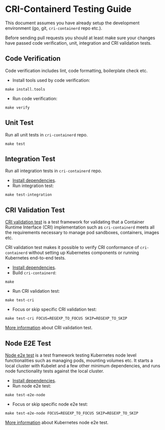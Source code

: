 CRI-Containerd Testing Guide
============================
This document assumes you have already setup the development environment (go, git, `cri-containerd` repo etc.).
 
Before sending pull requests you should at least make sure your changes have passed code verification, unit, integration and CRI validation tests.
## Code Verification
Code verification includes lint, code formatting, boilerplate check etc.
* Install tools used by code verification:
```shell
make install.tools
```
* Run code verification:
```shell
make verify
```
## Unit Test
Run all unit tests in `cri-containerd` repo.
```shell
make test
```
## Integration Test
Run all integration tests in `cri-containerd` repo.
* [Install dependencies](../README.md#install-dependencies).
* Run integration test:
```shell
make test-integration
```
## CRI Validation Test
[CRI validation test](https://github.com/kubernetes/community/blob/master/contributors/devel/cri-validation.md) is a test framework for validating that a Container Runtime Interface (CRI) implementation such as `cri-containerd` meets all the requirements necessary to manage pod sandboxes, containers, images etc.

CRI validation test makes it possible to verify CRI conformance of `cri-containerd` without setting up Kubernetes components or running Kubernetes end-to-end tests.
* [Install dependencies](../README.md#install-dependencies).
* Build `cri-containerd`:
```shell
make
```
* Run CRI validation test:
```shell
make test-cri
```
* Focus or skip specific CRI validation test:
```shell
make test-cri FOCUS=REGEXP_TO_FOCUS SKIP=REGEXP_TO_SKIP
```
[More information](https://github.com/kubernetes-incubator/cri-tools) about CRI validation test.
## Node E2E Test
[Node e2e test](https://github.com/kubernetes/community/blob/master/contributors/devel/e2e-node-tests.md) is a test framework testing Kubernetes node level functionalities such as managing pods, mounting volumes etc. It starts a local cluster with Kubelet and a few other minimum dependencies, and runs node functionality tests against the local cluster.
* [Install dependencies](../README.md#install-dependencies).
* Run node e2e test:
```shell
make test-e2e-node
```
* Focus or skip specific node e2e test:
```shell
make test-e2e-node FOCUS=REGEXP_TO_FOCUS SKIP=REGEXP_TO_SKIP
```
[More information](https://github.com/kubernetes/community/blob/master/contributors/devel/e2e-node-tests.md) about Kubernetes node e2e test.
<!-- TODO: Add cluster e2e test -->
